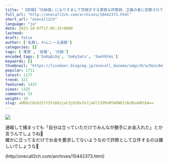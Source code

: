 ```yaml
---
title: "【悲報】「托鉢僧」になりすまして荒稼ぎする悪質な詐欺師、正義の者に突撃されてしまうｗｗｗｗｗ "
full_url: "http://onecall2ch.com/archives/10442373.html"
short_url: "onecall2ch"
language: "ja"
date: 2023-10-07T17:05:32+0900
lastmod: 
draft: false
author: ['名無し わんこーる速報']
categories: []
tags: ['悪質', '悲報', '托鉢']
encoded_tags: ['5oKq6LOq', '5oKy5aCx', '5omY6Ymi']
keywords: []
thumbnail: "https://livedoor.blogimg.jp/onecall_dazeee/imgs/0/a/0a1c8e14-s.png"
popular: 1711
latest: 1177
trend: 321
featured: 1437
views: 1325
comments: 55
weight: 19
slug: aHR0cC8vb25lY2FsbDJjaC5jb20vYXJjaGl2ZXMvMTA0NDIzNzMuaHRtbA==
---
```


![](https://livedoor.blogimg.jp/onecall_dazeee/imgs/0/a/0a1c8e14-s.png)

<p name='Text'><p>通報して捕まっても「自分は立っていただけでみんなが勝手にお金入れた」とか言うんでしょうね🧐<br>確かに立ってるだけでお金を要求してないようなので詐欺として立件するのは難しいでしょうな🧐</p></p>

(http//onecall2ch.com/archives/10442373.html)
